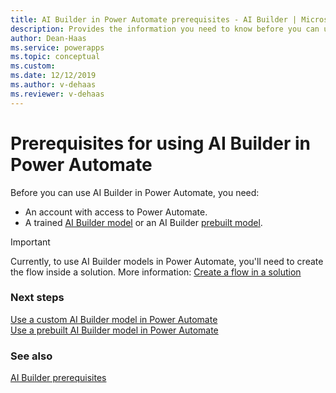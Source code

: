 ```yaml
---
title: AI Builder in Power Automate prerequisites - AI Builder | Microsoft Docs
description: Provides the information you need to know before you can use AI Builder in Power Automate.
author: Dean-Haas
ms.service: powerapps
ms.topic: conceptual
ms.custom: 
ms.date: 12/12/2019
ms.author: v-dehaas
ms.reviewer: v-dehaas
---
```


# Prerequisites for using AI Builder in Power Automate

Before you can use AI Builder in Power Automate, you need:

- An account with access to Power Automate.
- A trained [AI Builder model](build-model.md) or an AI Builder [prebuilt model](prebuilt-overview.md).

> [!IMPORTANT]
 > Currently, to use AI Builder models in Power Automate, you'll need to create the flow inside a solution. More information: [Create a flow in a solution](/flow/create-flow-solution)

### Next steps

[Use a custom AI Builder model in Power Automate](prediction-model-in-flow.md)  
[Use a prebuilt AI Builder model in Power Automate](flow-business-card-reader.md)

### See also

[AI Builder prerequisites](build-model.md#prerequisites)
